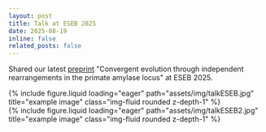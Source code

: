 ```yaml
---
layout: post
title: Talk at ESEB 2025
date: 2025-08-19 
inline: false
related_posts: false
---
```


Shared our latest <a href="https://www.biorxiv.org/content/10.1101/2025.08.14.670395v1.abstract"> preprint</a> "Convergent evolution through independent rearrangements in the primate amylase locus" at ESEB 2025.

<div class="row justify-content-center">
    <div class="col-sm mt-3 mt-md-0">
        {% include figure.liquid loading="eager" path="assets/img/talkESEB.jpg" title="example image" class="img-fluid rounded z-depth-1" %}
    </div>
    <div class="col-sm mt-3 mt-md-0">
        {% include figure.liquid loading="eager" path="assets/img/talkESEB2.jpg" title="example image" class="img-fluid rounded z-depth-1" %}
    </div>

</div>

